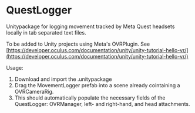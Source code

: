 # QuestLogger
 
Unitypackage for logging movement tracked by Meta Quest headsets locally in tab separated text files.


To be added to Unity projects using Meta's OVRPlugin. See [https://developer.oculus.com/documentation/unity/unity-tutorial-hello-vr/](https://developer.oculus.com/documentation/unity/unity-tutorial-hello-vr/)

Usage:
1. Download and import the .unitypackage
2. Drag the MovementLogger prefab into a scene already cointaining a OVRCameraRig.
 3.  This should automatically populate the necessary fields of the QuestLogger: OVRManager, left- and right-hand,  and head attachments. 

